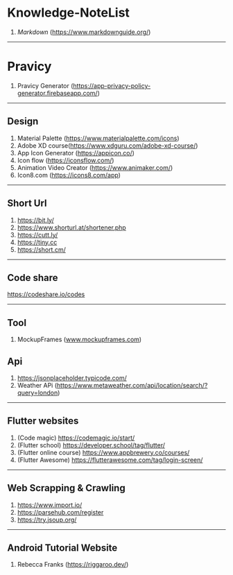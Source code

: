 # Knowledge-NoteList

1. *Markdown*  (https://www.markdownguide.org/)
-------

# Pravicy
1. Pravicy Generator (https://app-privacy-policy-generator.firebaseapp.com/)

---
##  **Design** 
1. Material Palette (https://www.materialpalette.com/icons)
2. Adobe XD course(https://www.xdguru.com/adobe-xd-course/)
3. App Icon Generator (https://appicon.co/)
4. Icon flow (https://iconsflow.com/)
5. Animation Video Creator (https://www.animaker.com/)
6. Icon8.com  (https://icons8.com/app)
---

## Short Url 
1. https://bit.ly/
2. https://www.shorturl.at/shortener.php
3. https://cutt.ly/
4. https://tiny.cc
5. https://short.cm/

---
## Code share
https://codeshare.io/codes

---

## Tool
1. MockupFrames (www.mockupframes.com)

## Api
1. https://jsonplaceholder.typicode.com/
2. Weather APi (https://www.metaweather.com/api/location/search/?query=london)
----

## Flutter websites
1. (Code magic) https://codemagic.io/start/
2. (Flutter school) https://developer.school/tag/flutter/ 
3. (Flutter online course) https://www.appbrewery.co/courses/
4. (Flutter Awesome) https://flutterawesome.com/tag/login-screen/
-------

## Web Scrapping & Crawling
1. https://www.import.io/
2. https://parsehub.com/register
3. https://try.jsoup.org/
------

## Android Tutorial Website
1. Rebecca Franks (https://riggaroo.dev/)
